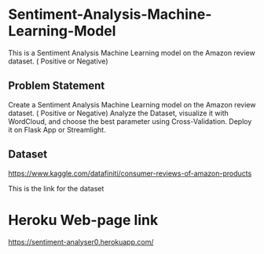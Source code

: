 # Sentiment-Analysis-Machine-Learning-Model
This is a Sentiment Analysis Machine Learning model on the Amazon review dataset. ( Positive or Negative)

## Problem Statement
Create a Sentiment Analysis Machine Learning model on the Amazon review dataset. ( Positive or Negative)
Analyze the Dataset, visualize it with WordCloud, and choose the best parameter using Cross-Validation.
Deploy it on Flask App or Streamlight.

## Dataset
https://www.kaggle.com/datafiniti/consumer-reviews-of-amazon-products

This is the link for the dataset

# Heroku Web-page link
https://sentiment-analyser0.herokuapp.com/

